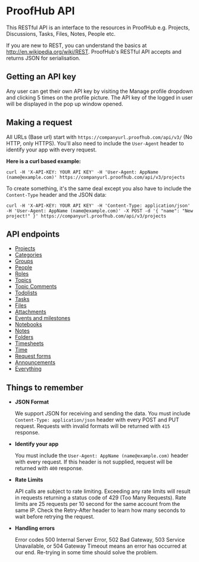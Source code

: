 ProofHub API
====================
This RESTful API is an interface to the resources in ProofHub e.g. Projects, Discussions, Tasks, Files, Notes, People etc. 

If you are new to REST, you can understand the basics at http://en.wikipedia.org/wiki/REST. ProofHub's RESTful API accepts and returns JSON for serialisation.

Getting an API key
----------------
Any user can get their own API key by visiting the Manage profile dropdown and clicking 5 times on the profile picture. The API key of the logged in user will be displayed in the pop up window opened.

Making a request
----------------
All URLs (Base url) start with `https://companyurl.proofhub.com/api/v3/` (No HTTP, only HTTPS). You'll also need to include the `User-Agent` header to identify your app with every request.

**Here is a curl based example:**

```shell
curl -H 'X-API-KEY: YOUR API KEY' -H 'User-Agent: AppName (name@example.com)' https://companyurl.proofhub.com/api/v3/projects
```

To create something, it's the same deal except you also have to include the `Content-Type` header and the JSON data:

```shell
curl -H 'X-API-KEY: YOUR API KEY' -H 'Content-Type: application/json' -H 'User-Agent: AppName (name@example.com)' -X POST -d '{ "name": "New project!" }' https://companyurl.proofhub.com/api/v3/projects
```

API endpoints
----------------

* [Projects](https://github.com/ProofHub/api_v3/blob/master/sections/projects.md)
* [Categories](https://github.com/ProofHub/api_v3/blob/master/sections/categories.md)
* [Groups](https://github.com/ProofHub/api_v3/blob/master/sections/groups.md)
* [People](https://github.com/ProofHub/api_v3/blob/master/sections/people.md)
* [Roles](https://github.com/ProofHub/api_v3/blob/master/sections/roles.md)
* [Topics](https://github.com/ProofHub/api_v3/blob/master/sections/topics.md)
* [Topic Comments](https://github.com/ProofHub/api_v3/blob/master/sections/topic%20comments.md)
* [Todolists](https://github.com/ProofHub/api_v3/blob/master/sections/tododlists.md)
* [Tasks](https://github.com/ProofHub/api_v3/blob/master/sections/tasks.md)
* [Files](https://github.com/ProofHub/api_v3/blob/master/sections/files.md)
* [Attachments](https://github.com/ProofHub/api_v3/blob/master/sections/attachments.md)
* [Events and milestones](https://github.com/ProofHub/api_v3/blob/master/sections/events%20and%20milestones.md)
* [Notebooks](https://github.com/ProofHub/api_v3/blob/master/sections/notebooks.md)
* [Notes](https://github.com/ProofHub/api_v3/blob/master/sections/notes.md)
* [Folders](https://github.com/ProofHub/api_v3/blob/master/sections/folders.md)
* [Timesheets](https://github.com/ProofHub/api_v3/blob/master/sections/timesheets.md)
* [Time](https://github.com/ProofHub/api_v3/blob/master/sections/time.md)
* [Request forms](https://github.com/ProofHub/api_v3/blob/master/sections/requestforms.md)
* [Announcements](https://github.com/ProofHub/api_v3/blob/master/sections/announcements.md)
* [Everything](https://github.com/ProofHub/api_v3/blob/master/sections/everything.md)


Things to remember
----------------
* **JSON Format**

  We support JSON for receiving and sending the data. You must include `Content-Type: application/json` header with every POST and PUT request. Requests with invalid formats will be returned with `415` response. 

* **Identify your app**

  You must include the `User-Agent: AppName (name@example.com)` header with every request. If this header is not supplied, request will be returned with `400` response. 

* **Rate Limits**

  API calls are subject to rate limiting. Exceeding any rate limits will result in requests returning a status code of 429 (Too Many Requests). Rate limits are 25 requests per 10 second for the same account from the same IP. Check the Retry-After header to learn how many seconds to wait before retrying the request.

* **Handling errors**

  Error codes 500 Internal Server Error, 502 Bad Gateway, 503 Service Unavailable, or 504 Gateway Timeout means an error has occurred at our end. Re-trying in some time should solve the problem.
